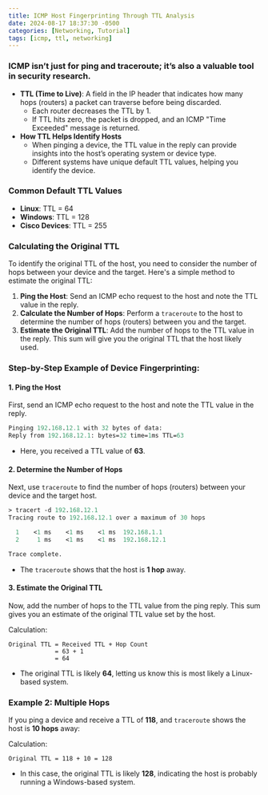 ```yaml
---
title: ICMP Host Fingerprinting Through TTL Analysis
date: 2024-08-17 18:37:30 -0500
categories: [Networking, Tutorial]
tags: [icmp, ttl, networking]
---
```


### ICMP isn’t just for ping and traceroute; it’s also a valuable tool in security research.

- **TTL (Time to Live)**: A field in the IP header that indicates how many hops (routers) a packet can traverse before being discarded.
    - Each router decreases the TTL by 1.
    - If TTL hits zero, the packet is dropped, and an ICMP "Time Exceeded" message is returned.
- **How TTL Helps Identify Hosts**
    - When pinging a device, the TTL value in the reply can provide insights into the host’s operating system or device type.
    - Different systems have unique default TTL values, helping you identify the device.

### Common Default TTL Values
- **Linux**: TTL = 64
- **Windows**: TTL = 128
- **Cisco Devices**: TTL = 255

### Calculating the Original TTL

To identify the original TTL of the host, you need to consider the number of hops between your device and the target. Here's a simple method to estimate the original TTL:

1. **Ping the Host**: Send an ICMP echo request to the host and note the TTL value in the reply.
2. **Calculate the Number of Hops**: Perform a `traceroute` to the host to determine the number of hops (routers) between you and the target.
3. **Estimate the Original TTL**: Add the number of hops to the TTL value in the reply. This sum will give you the original TTL that the host likely used.

### Step-by-Step Example of Device Fingerprinting:

#### 1. **Ping the Host**

First, send an ICMP echo request to the host and note the TTL value in the reply.
```ps
Pinging 192.168.12.1 with 32 bytes of data:
Reply from 192.168.12.1: bytes=32 time=1ms TTL=63
```
- Here, you received a TTL value of **63**.

#### 2. **Determine the Number of Hops**

Next, use `traceroute` to find the number of hops (routers) between your device and the target host.
```ps
> tracert -d 192.168.12.1
Tracing route to 192.168.12.1 over a maximum of 30 hops

  1    <1 ms    <1 ms    <1 ms  192.168.1.1
  2     1 ms    <1 ms    <1 ms  192.168.12.1

Trace complete.
```
- The `traceroute` shows that the host is **1 hop** away.

#### 3. **Estimate the Original TTL**

Now, add the number of hops to the TTL value from the ping reply. This sum gives you an estimate of the original TTL value set by the host.

Calculation:
```plaintext
Original TTL = Received TTL + Hop Count
             = 63 + 1
             = 64
```
- The original TTL is likely **64**, letting us know this is most likely a Linux-based system.

### Example 2: Multiple Hops

If you ping a device and receive a TTL of **118**, and `traceroute` shows the host is **10 hops** away:

Calculation:
```plaintext
Original TTL = 118 + 10 = 128
```
- In this case, the original TTL is likely **128**, indicating the host is probably running a Windows-based system.


